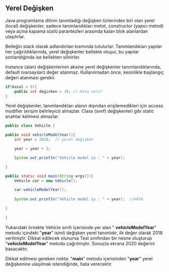 ## Yerel Değişken

Java programlama dilinin tanımladığı değişken türlerinden biri olan yerel (local) değişkenler, sadece tanımlandıkları metot, constructor (yapıcı metod) veya açma kapama süslü parantezleri arasında kalan blok alanlardan ulaşılırlar.

Belleğin stack olarak adlandırılan kısmında tutulurlar. Tanımlandıkları yapılar her çağırıldıklarında, yerel değişkenler bellekte oluşur, bu yapılar sonlandığında ise bellekten silinirler.

Instance (alan) değişkenlerinin aksine yerel değişkenler tanımlandıklarında, default (varsayılan) değer atanmaz. Kullanılmadan önce, kesinlikle başlangıç değeri atanması gerekir.

```java
if(kosul > 0){
    public int degisken = 10; // Hata verir
}
```

Yerel değişkenler, tanımlandıkları alanın dışından erişilemedikleri için access modifier (erişim belirleyici) almazlar. Class (sınıf) değişkenleri gibi static anahtar kelimesi almazlar.

```java
public class Vehicle {  

public void vehicleModelYear(){  
    int year = 2018;  // yerel değişken  

    year = year + 2;  

    System.out.println("Vehicle model is : " + year);  

}  

public static void main(String args[]){  
    Vehicle car = new Vehicle();  

    car.vehicleModelYear();  
    
    System.out.println("Vehicle model is : " + year);  //HATA

}
    
} 
```

Yukarıdaki örnekte Vehicle sınıfı içerisinde yer alan " **vehicleModelYear**" metodu içindeki "**year**" isimli değişken yerel tanımlıdır, ilk değer olarak 2018 verilmiştir. Dikkat edilecek olunursa Test sınıfından bir nesne oluşturup "**vehicleModelYear**" metodu çağrılmıştır. Sonuçta ekrana 2020 değerini basacaktır.

Dikkat edilmesi gereken nokta: "**main**" metodu içerisinden "**year**" yerel değişkenine ulaşılmak istendiğinde, hata verecektir.